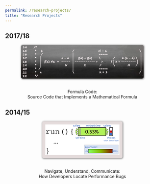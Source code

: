 ```yaml
---
permalink: /research-projects/
title: "Research Projects"
---
```


## 2017/18

<div style="text-align: center">
 <div style="padding-left: 0px">
  <a href="https://github.com/ddemarco5/SensorMovementClassification/blob/master/jsat/src/main/java/jsat/math/integration/Trapezoidal.java" target="_blank">
   <img style="border-radius: 5px;box-shadow: 1px 1px 5px 1px gray;" src="../assets/images/trapezoidal.png" width="400" height="110" alt="">
  </a>
 </div>
 <br>
 <p>
  Formula Code:<br> Source Code that Implements a Mathematical Formula
 </p>
</div>


## 2014/15

<div style="text-align: center">
<!--
  <div style="max-width: 400px;display: inline-flex;border-radius: 5px;box-shadow: 1px 1px 5px 1px gray;background-color: #e4dbdb">
-->
 <div style="padding-left: 0px">
  <a href="https://www.uni-trier.de/index.php?id=60199" target="_blank">
   <img style="padding: 10px;background-color: #e4dbdb;box-shadow: 1px 1px 5px 1px gray;border-radius: 5px" src="../assets/images/performance_debugging_profiling_alpha.png" width="242" height="100" alt="">
  </a>
 </div>
<!--
  <div style="border-radius: 5px;box-shadow: 1px 1px 5px 1px gray;background-color: #e4dbdb">
   <img style="margin-left: 5px" src="../assets/images/performance_debugging_profiling_2_alpha.png" width="151" height="110" alt="">
   <img style="margin-left: 5px" src="../assets/images/performance_debugging_profiling_3_alpha.png" width="218" height="110" alt="">
  </div>
-->
 <br>
 <p>
   Navigate, Understand, Communicate:<br> How Developers Locate Performance Bugs
 </p>
</div>



